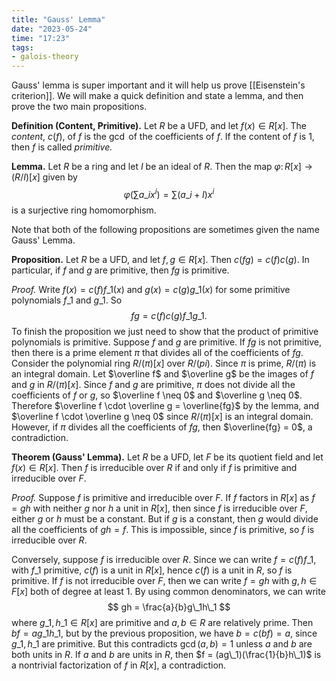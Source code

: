 ```yaml
---
title: "Gauss' Lemma"
date: "2023-05-24"
time: "17:23"
tags:
- galois-theory
---
```

Gauss' lemma is super important and it will help us prove [[Eisenstein's criterion]]. We will make a quick definition and state a lemma, and then prove the two main propositions.

**Definition (Content, Primitive).** Let $R$ be a UFD, and let $f(x) \in R[x]$. The *content*, $c(f)$, of $f$ is the $\gcd$ of the coefficients of $f$. If the content of $f$ is 1, then $f$ is called *primitive.* 

**Lemma.** Let $R$ be a ring and let $I$ be an ideal of $R$. Then the map $\varphi \colon R[x] \to (R/I)[x]$ given by 
$$
\varphi \left(\sum a\_ix^i \right) = \sum \left(a\_i + I \right)x^i
$$is a surjective ring homomorphism. 

Note that both of the following propositions are sometimes given the name Gauss' Lemma. 

**Proposition.** Let $R$ be a UFD, and let $f, g \in R[x]$. Then $c(fg) = c(f)c(g)$. In particular, if $f$ and $g$ are primitive, then $fg$ is primitive. 

*Proof.* Write $f(x) = c(f)f\_1(x)$ and $g(x) = c(g)g\_1(x)$ for some primitive polynomials $f\_1$ and $g\_1$. So 
$$
fg = c(f)c(g)f\_1g\_1.
$$To finish the proposition we just need to show that the product of primitive polynomials is primitive. Suppose $f$ and $g$ are primitive. If $fg$ is not primitive, then there is a prime element $\pi$ that divides all of the coefficients of $fg$. Consider the polynomial ring $R/(\pi)[x]$ over $R/(pi)$. Since $\pi$ is prime, $R/(\pi)$ is an integral domain. Let $\overline f$ and $\overline g$ be the images of $f$ and $g$ in $R/(\pi)[x]$. Since $f$ and $g$ are primitive, $\pi$ does not divide all the coefficients of $f$ or $g$, so $\overline f \neq 0$ and $\overline g \neq 0$. Therefore $\overline f \cdot \overline g = \overline{fg}$ by the lemma, and $\overline f \cdot \overline g \neq 0$ since $R/(\pi)[x]$ is an integral domain. However, if $\pi$ divides all the coefficients of $fg$, then $\overline{fg} = 0$, a contradiction. 

**Theorem (Gauss' Lemma).** Let $R$ be a UFD, let $F$ be its quotient field and let $f(x) \in R[x]$. Then $f$ is irreducible over $R$ if and only if $f$ is primitive and irreducible over $F$. 

*Proof.* Suppose $f$ is primitive and irreducible over $F$. If $f$ factors in $R[x]$ as $f = gh$ with neither $g$ nor $h$ a unit in $R[x]$, then since $f$ is irreducible over $F$, either $g$ or $h$ must be a constant. But if $g$ is a constant, then $g$ would divide all the coefficients of $gh = f$. This is impossible, since $f$ is primitive, so $f$ is irreducible over $R$. 

Conversely, suppose $f$ is irreducible over $R$. Since we can write $f = c(f)f\_1$, with $f\_1$ primitive, $c(f)$ is a unit in $R[x]$, hence $c(f)$ is a unit in $R$, so $f$ is primitive. If $f$ is not irreducible over $F$, then we can write $f = gh$ with $g, h \in F[x]$ both of degree at least 1. By using common denominators, we can write 
$$
gh = \frac{a}{b}g\_1h\_1
$$ where $g\_1, h\_1 \in R[x]$ are primitive and $a, b \in R$ are relatively prime. Then $bf = ag\_1h\_1$, but by the previous proposition, we have $b = c(bf) = a$, since $g\_1, h\_1$ are primitive. But this contradicts $\gcd(a, b) = 1$ unless $a$ and $b$ are both units in $R$. If $a$ and $b$ are units in $R$, then $f = (ag\_1)(\frac{1}{b}h\_1)$ is a nontrivial factorization of $f$ in $R[x]$, a contradiction. 